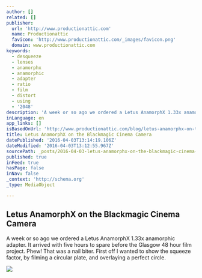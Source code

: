```yaml
---
author: []
related: []
publisher:
  url: 'http://www.productionattic.com'
  name: Productionattic
  favicon: 'http://www.productionattic.com/_images/favicon.png'
  domain: www.productionattic.com
keywords:
  - desqueeze
  - lenses
  - anamorphx
  - anamorphic
  - adapter
  - ratio
  - film
  - distort
  - using
  - '2048'
description: 'A week or so ago we ordered a Letus AnamorphX 1.33x anamorphic adapter. It arrived with five hours to spare before the Glasgow 48 hour film project. Phew! That was a nail biter. First off I wanted to show the squeeze factor, by filming a circular plate, and overlaying a perfect circle.'
inLanguage: en
app_links: []
isBasedOnUrl: 'http://www.productionattic.com/blog/letus-anamorphx-on-the-blackmagic-cinema-camera'
title: Letus AnamorphX on the Blackmagic Cinema Camera
datePublished: '2016-04-03T13:14:19.106Z'
dateModified: '2016-04-03T13:12:55.967Z'
sourcePath: _posts/2016-04-03-letus-anamorphx-on-the-blackmagic-cinema-camera.md
published: true
inFeed: true
hasPage: false
inNav: false
_context: 'http://schema.org'
_type: MediaObject

---
```

<article style=""><h1>Letus AnamorphX on the Blackmagic Cinema Camera</h1><p>A week or so ago we ordered a Letus AnamorphX 1.33x anamorphic adapter. It arrived with five hours to spare before the Glasgow 48 hour film project. Phew! That was a nail biter. First off I wanted to show the squeeze factor, by filming a circular plate, and overlaying a perfect circle.</p><img src="http://www.productionattic.com/blog/wp-content/uploads/2013/11/5b94de4253d911e3897f128fbf51c2a2_8.jpg" /></article>
